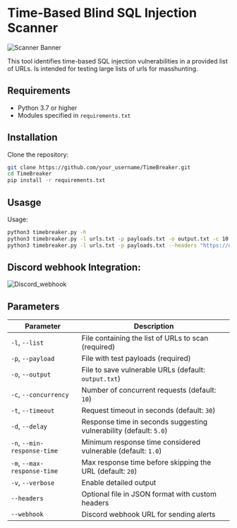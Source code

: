 # Time-Based Blind SQL Injection Scanner

![Scanner Banner](https://github.com/user-attachments/assets/dd9e438b-8c6d-4e67-8661-688fa5798aae)



This tool identifies time-based SQL injection vulnerabilities in a provided list of URLs. Is intended for testing large lists of urls for masshunting.

## Requirements

- Python 3.7 or higher
- Modules specified in `requirements.txt`

## Installation

Clone the repository:
   ```bash
   git clone https://github.com/your_username/TimeBreaker.git
   cd TimeBreaker
   pip install -r requirements.txt
   ``` 
## Usasge

Usage:
   ```bash
   python3 timebreaker.py -h
   python3 timebreaker.py -l urls.txt -p payloads.txt -o output.txt -c 10 -t 30 -d 5 -n 1 -m 20 -v
   python3 timebreaker.py -l urls.txt -p payloads.txt --headers "https://discord.com/api/webhooks/your-webhook-id/your-webhook-token"
   ```
## Discord webhook Integration:

![Discord_webhook](https://github.com/user-attachments/assets/a5c0023b-b8e8-47c1-9369-ccb00a2f3250)


## Parameters

| Parameter                | Description                                                                      |
|--------------------------|----------------------------------------------------------------------------------|
| `-l`, `--list`           | File containing the list of URLs to scan (required)                              |
| `-p`, `--payload`        | File with test payloads (required)                                               |
| `-o`, `--output`         | File to save vulnerable URLs (default: `output.txt`)                             |
| `-c`, `--concurrency`    | Number of concurrent requests (default: `10`)                                    |
| `-t`, `--timeout`        | Request timeout in seconds (default: `30`)                                       |
| `-d`, `--delay`          | Response time in seconds suggesting vulnerability (default: `5.0`)               |
| `-n`, `--min-response-time` | Minimum response time considered vulnerable (default: `1.0`)                  |
| `-m`, `--max-response-time` | Max response time before skipping the URL (default: `20`)                     |
| `-v`, `--verbose`        | Enable detailed output                                                           |
| `--headers`              | Optional file in JSON format with custom headers                                 |
| `--webhook`              | Discord webhook URL for sending alerts                                           |

